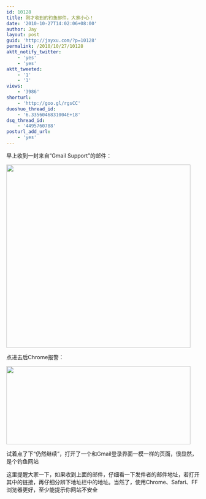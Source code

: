 ```yaml
---
id: 10128
title: 刚才收到的钓鱼邮件，大家小心！
date: '2010-10-27T14:02:06+08:00'
author: Jay
layout: post
guid: 'http://jayxu.com/?p=10128'
permalink: /2010/10/27/10128
aktt_notify_twitter:
    - 'yes'
    - 'yes'
aktt_tweeted:
    - '1'
    - '1'
views:
    - '3986'
shorturl:
    - 'http://goo.gl/rgsCC'
duoshuo_thread_id:
    - '6.3356046831004E+18'
dsq_thread_id:
    - '4495760788'
posturl_add_url:
    - 'yes'
---
```


早上收到一封来自“Gmail Support”的邮件：

<a href="http://jayxu.com/log/wp-content/uploads/2010/10/Dock-9.png"><img class="alignnone size-medium wp-image-10130" title="Dock-9" src="http://jayxu.com/log/wp-content/uploads/2010/10/Dock-9.png" alt="" width="480" height="478" /></a>

点进去后Chrome报警：

<a href="http://jayxu.com/log/wp-content/uploads/2010/10/Dock-1.png"><img class="alignnone size-medium wp-image-10131" title="Dock-1" src="http://jayxu.com/log/wp-content/uploads/2010/10/Dock-1.png" alt="" width="480" height="204" /></a>

试着点了下“仍然继续”，打开了一个和Gmail登录界面一模一样的页面，很显然，是个钓鱼网站

这里提醒大家一下，如果收到上面的邮件，仔细看一下发件者的邮件地址，若打开其中的链接，再仔细分辨下地址栏中的地址。当然了，使用Chrome、Safari、FF浏览器更好，至少能提示你网站不安全